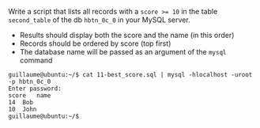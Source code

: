 Write a script that lists all records with a ```score >= 10``` in the table ```second_table``` of the db ```hbtn_0c_0``` in your MySQL server.
- Results should display both the score and the name (in this order)
- Records should be ordered by score (top first)
- The database name will be passed as an argument of the ```mysql``` command
```
guillaume@ubuntu:~/$ cat 11-best_score.sql | mysql -hlocalhost -uroot -p hbtn_0c_0
Enter password: 
score   name
14  Bob
10  John
guillaume@ubuntu:~/$
```
